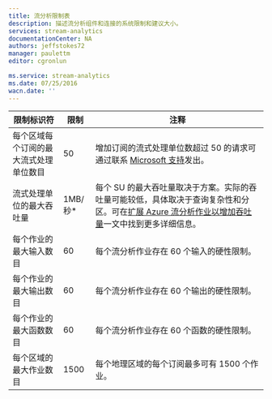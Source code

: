 ```yaml
---
title: 流分析限制表
description: 描述流分析组件和连接的系统限制和建议大小。
services: stream-analytics
documentationCenter: NA
authors: jeffstokes72
manager: paulettm
editor: cgronlun

ms.service: stream-analytics
ms.date: 07/25/2016
wacn.date: ''
---
```


| 限制标识符 | 限制 | 注释 |
|----------------- | ------------|--------- |
| 每个区域每个订阅的最大流式处理单位数目 | 50 | 增加订阅的流式处理单位数超过 50 的请求可通过联系 [Microsoft 支持](https://support.microsoft.com/zh-cn)发出。 |
| 流式处理单位的最大吞吐量 | 1MB/秒* | 每个 SU 的最大吞吐量取决于方案。实际的吞吐量可能较低，具体取决于查询复杂性和分区。可在[扩展 Azure 流分析作业以增加吞吐量](../articles/stream-analytics/stream-analytics-scale-jobs.md)一文中找到更多详细信息。 |
| 每个作业的最大输入数目 | 60 | 每个流分析作业存在 60 个输入的硬性限制。 |
| 每个作业的最大输出数目 | 60 | 每个流分析作业存在 60 个输出的硬性限制。 |
| 每个作业的最大函数数目 | 60 | 每个流分析作业存在 60 个函数的硬性限制。 |
| 每个区域的最大作业数目 | 1500 | 每个地理区域的每个订阅最多可有 1500 个作业。 |

<!---HONumber=Mooncake_0905_2016-->